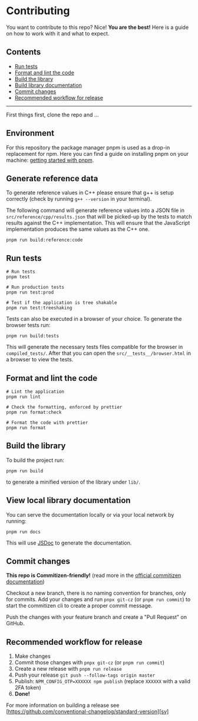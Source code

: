 # Contributing

You want to contribute to this repo? Nice! **You are the best!** Here is a guide on how to work with it and what to expect.

## Contents

- [Run tests](#run-tests)
- [Format and lint the code](#format-and-lint-the-code)
- [Build the library](#build-the-library)
- [Build library documentation](#build-library-documentation)
- [Commit changes](#commit-changes)
- [Recommended workflow for release](#recommended-workflow-for-release)

---

First things first, clone the repo and ...

## Environment

For this repository the package manager pnpm is used as a drop-in replacement for npm. Here you can find a guide on installing pnpm on your machine: [getting started with pnpm](pnurl).

## Generate reference data

To generate reference values in C++ please ensure that g++ is setup correctly (check by running `g++ --version` in your terminal).

The following command will generate reference values into a JSON file in `src/reference/cpp/results.json` that will be picked-up by the tests to match results against the C++ implementation. This will ensure that the JavaScript implementation produces the same values as the C++ one.

```shell script
pnpm run build:reference:code
```

## Run tests

```shell script
# Run tests
pnpm test

# Run production tests
pnpm run test:prod

# Test if the application is tree shakable
pnpm run test:treeshaking
```

Tests can also be executed in a browser of your choice. To generate the browser tests run:

```shell script
pnpm run build:tests
```

This will generate the necessary tests files compatible for the browser in `compiled_tests/`. After that you can open the `src/__tests__/browser.html` in a browser to view the tests.

## Format and lint the code

```shell script
# Lint the application
pnpm run lint

# Check the formatting, enforced by prettier
pnpm run format:check

# Format the code with prettier
pnpm run format
```

## Build the library

To build the project run:

```shell script
pnpm run build
```

to generate a minified version of the library under `lib/`.

## View local library documentation

You can serve the documentation locally or via your local network by running:

```shell script
pnpm run docs
```

This will use [JSDoc][jsdoc] to generate the documentation.

## Commit changes

**This repo is Commitizen-friendly!** (read more in the [official commitizen documentation][czcli])

Checkout a new branch, there is no naming convention for branches, only for commits. Add your changes and run `pnpx git-cz` (or `pnpm run commit`) to start the commitizen cli to create a proper commit message.

Push the changes with your feature branch and create a "Pull Request" on GitHub.

## Recommended workflow for release

1.  Make changes
2.  Commit those changes with `pnpx git-cz` (or `pnpm run commit`)
3.  Create a new release with `pnpm run release`
4.  Push your release `git push --follow-tags origin master`
5.  Publish: `NPM_CONFIG_OTP=XXXXXX npm publish` (replace `XXXXXX` with a valid 2FA token)
6.  **Done!**

For more information on building a release see [https://github.com/conventional-changelog/standard-version][sv]

[czcli]: http://commitizen.github.io/cz-cli/
[sv]: https://github.com/conventional-changelog/standard-version
[karma]: https://karma-runner.github.io/1.0/index.html
[pnurl]: https://pnpm.js.org/docs/en/installation.html
[jsdoc]: https://jsdoc.app/

